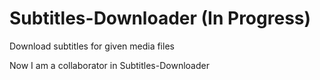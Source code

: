 # Subtitles-Downloader (In Progress)
Download subtitles for given media files

Now I am a collaborator in Subtitles-Downloader
